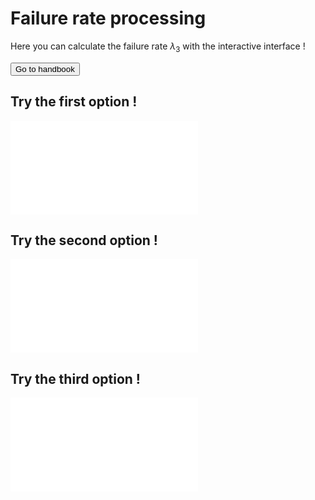 # Failure rate processing

Here you can calculate the failure rate $\lambda_{3}$ with the interactive interface !

<button class="back-forward-button" onclick="redirect('../handbook/reliability_prediction/process_reliability_modelling.html#back_from_misc_failure_rate_processing_balise')">Go to handbook</button>

## Try the first option !

<iframe class="ext_content" src="../../_static/interactivity/html/misc_failure_rate_buttons.html" frameBorder="0" onload="resize_iframe(this)"></iframe>

## Try the second option !

<iframe class="ext_content" src="../../_static/interactivity/html/misc_failure_rate_sliders.html" frameBorder="0" onload="resize_iframe(this)"></iframe>

## Try the third option !

<iframe class="ext_content" src="../../_static/interactivity/html/map3.html" frameBorder="0" onload="resize_iframe(this)"></iframe>